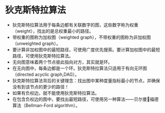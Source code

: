 # 狄克斯特拉算法

* 狄克斯特拉算法用于每条边都有关联数字的图，这些数字称为权重（weight），找出的是总权重最小的路径。
* 带权重的图称为加权图（weighted graph），不带权重的图称为非加权图（unweighted graph）。
* 要计算非加权图中的最短路径，可使用广度优先搜索。要计算加权图中的最短路径，可使用狄克斯特拉算法。
* 无向图意味着两个节点彼此指向对方，其实就是环。
* 在无向图中，每条边都是一个环。狄克斯特拉算法只适用于有向无环图（directed acyclic graph,DAG）。
* 狄克斯特拉算法背后的关键理念：找出图中某种度量指标最小的节点，并确保没有到该节点的更少的路径！
* 如果有负权边，就不能使用狄克斯特拉算法。
* 在包含负权边的图中，要找出最短路径，可使用另一种算法——贝尔曼福德算法（Bellman-Ford algorithm）。
